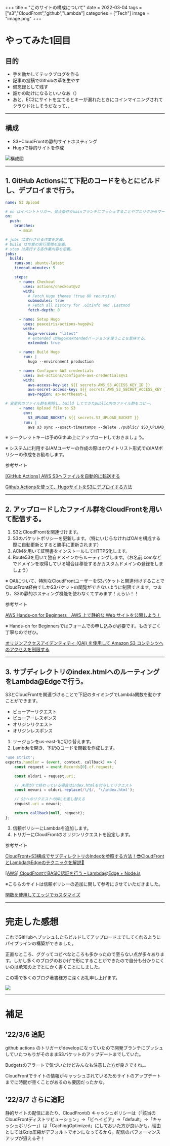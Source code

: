 +++
title = "このサイトの構成について"
date  = 2022-03-04
tags  = ["s3","CloudFront","github","Lambda"]
categories = ["Tech"]
image = "image.png"
+++

# やってみた1回目
## 目的
* 手を動かしてテックブログを作る
* 記事の投稿でGithubの草を生やす
* 備忘録として残す
* 誰かの助けになるといいなあ（）
* あと、EC2にサイトを立てるとキーが漏れたときにコインマイニングされてクラウドﾀﾋしそうだなって、、

---

## 構成
* S3+CloudFrontの静的サイトホスティング
* Hugoで静的サイトを作成

![構成図](image.png)


---
## 1. GitHub Actionsにて下記のコードをもとにビルドし、デプロイまで行う。
```yaml
name: S3 Upload

# on はイベントトリガー。発火条件がmainブランチにプッシュすることやプルリクからマージすること。
on:
  push:
    branches:
      - main

# jobs は実行させる作業を定義。
# build は作業の実行環境を定義。
# step は実行する各作業内容を定義。
jobs:
  build:
    runs-on: ubuntu-latest
    timeout-minutes: 5

    steps:
      - name: Checkout
        uses: actions/checkout@v2
        with:
          # Fetch Hugo themes (true OR recursive)
          submodules: true
          # Fetch all history for .GitInfo and .Lastmod
          fetch-depth: 0

      - name: Setup Hugo
        uses: peaceiris/actions-hugo@v2
        with:
          hugo-version: "latest"
          # extended はHugoのextendedバージョンを使うことを意味する。
          extended: true

      - name: Build Hugo
        run: |
          hugo --environment production

      - name: Configure AWS credentials
        uses: aws-actions/configure-aws-credentials@v1
        with:
          aws-access-key-id: ${{ secrets.AWS_S3_ACCESS_KEY_ID }}
          aws-secret-access-key: ${{ secrets.AWS_S3_SECRET_ACCESS_KEY }}
          aws-region: ap-northeast-1

# 変更前のファイル群を削除し、build してできたpublic内のファイル群をコピー。
      - name: Upload file to S3
        env:
          S3_UPLOAD_BUCKET: ${{ secrets.S3_UPLOAD_BUCKET }}
        run: |
          aws s3 sync --exact-timestamps --delete ./public/ $S3_UPLOAD_BUCKET/

```
※ シークレットキーは予めGithub上にアップロードしておきましょう。

※ システムに利用するIAMユーザーの作成の際はホワイトリスト形式でのIAMポリシーの作成をお勧めします。

参考サイト

[[GitHub Actions] AWS S3へファイルを自動的に転送する](https://blog.katsubemakito.net/git/actions-awss3)

[Github Actionsを使って、HugoサイトをS3にデプロイする方法](https://note.com/yiio/n/n246f58a71c1e)

---
## 2. アップロードしたファイル群をCloudFrontを用いて配信する。

1. S3とCloudFrontを関連づけます。
2. S3のバケットポリシーを更新します。（特にいじらなければOAIを構成する際に自動更新とすると勝手に更新されます）
3. ACMを用いて証明書をインストールしてHTTPS化します。
4. Route53を用いて独自ドメインからルーティングします。（お名前.comなどでドメインを取得している場合は移管するかカスタムドメインの登録をしましょう）

※ OAIについて、特別なCloudFrontユーザーをS3バケットと関連付けすることでCloudFront経由でしかS3バケットの閲覧ができないように制限できます。つまり、S3の静的ホスティング機能を使わなくてすみます！えらい！！

参考サイト

[AWS Hands-on for Beginners　AWS 上で静的な Web サイトを公開しよう！](https://pages.awscloud.com/JAPAN-event-OE-Hands-on-for-Beginners-StaticWebsiteHosting-2020-reg-event-LP.html?trk=aws_introduction_page)

※ Hands-on for Beginnersではフォームでの申し込みが必要です。ものすごく丁寧なのでぜひ。

[オリジンアクセスアイデンティティ (OAI) を使用して Amazon S3 コンテンツへのアクセスを制限する](https://docs.aws.amazon.com/ja_jp/AmazonCloudFront/latest/DeveloperGuide/private-content-restricting-access-to-s3.html)

---

## 3. サブディレクトリのindex.htmlへのルーティングをLambda@Edgeで行う。

S3とCloudFrontを関連づけることで下記のタイミングでLambda関数を動かすことができます。
* ビューアーリクエスト
* ビューアーレスポンス
* オリジンリクエスト
* オリジンレスポンス

1. リージョンをus-east-1に切り替えます。
2. Lambdaを開き、下記のコードを関数を作成します。
```js
'use strict';
exports.handler = (event, context, callback) => {
    const request = event.Records[0].cf.request;

    const olduri = request.uri;

    // 末尾が/で終わっている場合はindex.htmlを付与してリクエスト
    const newuri = olduri.replace(/\/$/, '\/index.html');

    // S3へのリクエストのURLを差し替える
    request.uri = newuri;

    return callback(null, request);
};
```
3. 信頼ポリシーにLambdaを追加します。
4. トリガーにCloudFrontのオリジンリクエストを設定します。

参考サイト

[CloudFront+S3構成でサブディレクトリのIndexを参照する方法！😎CloudFrontとLambda@Edgeのテクニックを解説🚀](https://www.ragate.co.jp/blog/articles/5446)

[[AWS] CloudFrontでBASIC認証を行う – Lambda@Edge + Node.js](https://blog.katsubemakito.net/aws/cloudfront-basicauth)

※こちらのサイトは信頼ポリシーの追加に関して参考にさせていただきました。

[関数を使用してエッジでカスタマイズ](https://docs.aws.amazon.com/ja_jp/AmazonCloudFront/latest/DeveloperGuide/edge-functions.html)

---

# 完走した感想

これでGitHubへプッシュしたらビルドしてアップロードまでしてくれるようにパイプラインの構築ができました。

正直なところ、ググってコピペなところも多かったので至らない点が多々あります。しかし多くのブログのおかげで形にすることができたので自分も分かりにくいのは承知の上でとにかく書くことにしました。

この場で多くのブログ著書様方に深くお礼申し上げます。

![](osewani.jpg)

---

# 補足

## '22/3/6 追記

github actions のトリガーがdevelopになっていたので開発ブランチにプッシュしていたつもりがそのままS3バケットのアップデートまでしていた。

Budgetsのアラートで気づいたけどみんなも注意した方が良きですね。。

CloudFrontでサイトの情報がキャッシュされているためサイトのアップデートまでに時間が空くことがあるのも要因だったかな。


## '22/3/7 さらに追記
静的サイトの配信にあたり、CloudFrontの キャッシュポリシーは（「該当のCloudFrontディストリビューション」→「ビヘイビア」→「default」→「キャッシュポリシー」）は「CachingOptimized」にしておいた方が良いかも。理由としてはGzip圧縮がデフォルトでオンになってるから。配信のパフォーマンスアップが狙えるぞ！